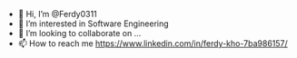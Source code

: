 - 👋 Hi, I’m @Ferdy0311
- 👀 I’m interested in Software Engineering
- 💞️ I’m looking to collaborate on ...
- 📫 How to reach me https://www.linkedin.com/in/ferdy-kho-7ba986157/

<!---
Ferdy0311/Ferdy0311 is a ✨ special ✨ repository because its `README.md` (this file) appears on your GitHub profile.
You can click the Preview link to take a look at your changes.
--->
